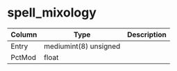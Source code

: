 # spell_mixology

Column | Type | Description
--- | --- | ---
Entry | mediumint(8) unsigned | 
PctMod | float | 
